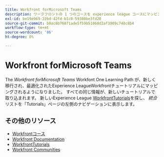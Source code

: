 ```yaml
---
title: Workfront forMicrosoft Teams
description: ワークフロントの 1 つのコースを experience league コースにマッピング
exl-id: be19e969-22bd-42fd-b1c8-59380be3fd20
source-git-commit: b0ac8b76071ade5f59b51060d2af3909c740c8b4
workflow-type: tm+mt
source-wordcount: '86'
ht-degree: 0%

---
```


# Workfront forMicrosoft Teams

The *Workfront forMicrosoft Teams* Workfont One Learning Path が、新しく移行され、最適化されたExperience LeagueWorkfrontチュートリアルにマッピングされるようになりました。 すべての同じ情報が、新しいチュートリアルで取り込まれます。 新しいExperience League [WorkfrontTutorials](https://experienceleague.adobe.com/docs/workfront-learn/tutorials-workfront/home.html)を探し、 *統合* リストを「Tutorials」ページの左側のナビゲーションに表示します。

## その他のリソース

* [Workfrontコース](https://experienceleague.adobe.com/?lang=en&amp;Solution=Workfront#courses)
* [Workfront Documentation](https://experienceleague.adobe.com/docs/workfront.html)
* [WorkfrontTutorials](https://experienceleague.adobe.com/docs/workfront-learn/tutorials-workfront/home.html)
* [Workfront Communities](https://experienceleaguecommunities.adobe.com/t5/workfront/ct-p/workfront)
